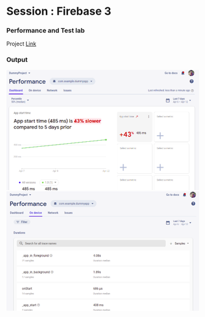 # Session : Firebase 3

### Performance and Test lab

Project [Link](https://github.com/shubham-ttn/Firebase-crashlytics-notification-demo/tree/master)

### Output
<img src="output1.png" />
<img src="output2.png" />
